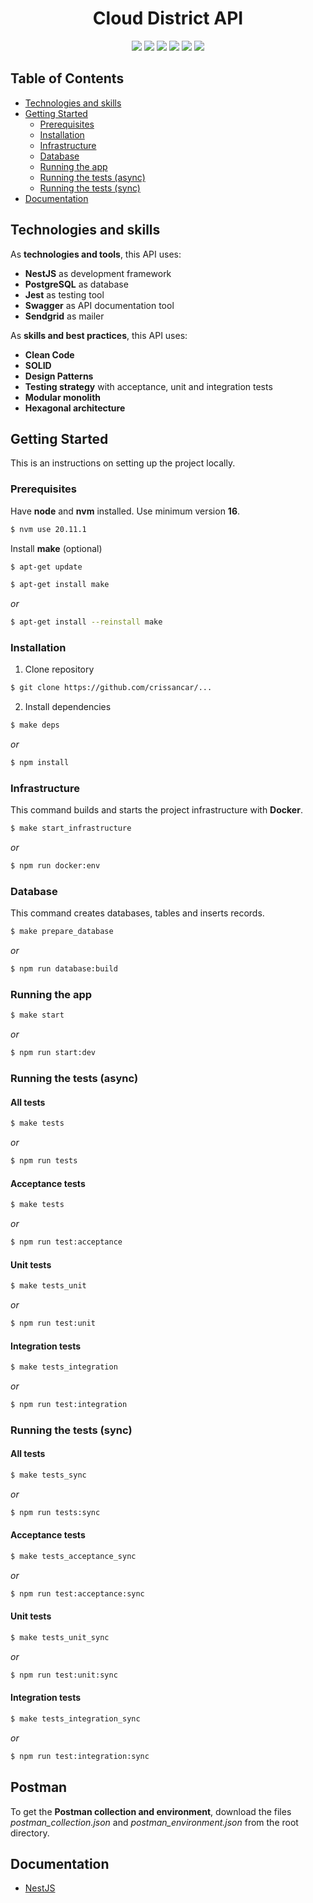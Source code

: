 <div align="center">
  <h1>Cloud District API</h1>

  <p>
    <img src="https://img.shields.io/badge/node.js-6DA55F?style=for-the-badge&logo=node.js&logoColor=white">
    <img src="https://img.shields.io/badge/typescript-%23007ACC.svg?style=for-the-badge&logo=typescript&logoColor=white">
    <img src="https://img.shields.io/badge/nestjs-%23E0234E.svg?style=for-the-badge&logo=nestjs&logoColor=white">
    <img src="https://img.shields.io/badge/npm-CB3837?style=for-the-badge&logo=npm&logoColor=white">
    <img src="https://img.shields.io/badge/-jest-%23C21325?style=for-the-badge&logo=jest&logoColor=white">
    <img src="https://img.shields.io/badge/-Swagger-%23Clojure?style=for-the-badge&logo=swagger&logoColor=white">
  </p>
</div>

<!-- TABLE OF CONTENTS -->
## Table of Contents

* [Technologies and skills](#technologies-and-skills)
* [Getting Started](#getting-started)
    * [Prerequisites](#prerequisites)
    * [Installation](#installation)
    * [Infrastructure](#infrastructure)
    * [Database](#database)
    * [Running the app](#running-the-app)
    * [Running the tests (async)](#running-the-tests-async)
    * [Running the tests (sync)](#running-the-tests-sync)
* [Documentation](#documentation)

<!-- Technologies -->
## Technologies and skills
As **technologies and tools**, this API uses:
- **NestJS** as development framework
- **PostgreSQL** as database
- **Jest** as testing tool
- **Swagger** as API documentation tool
- **Sendgrid** as mailer

As **skills and best practices**, this API uses:
- **Clean Code**
- **SOLID**
- **Design Patterns**
- **Testing strategy** with acceptance, unit and integration tests
- **Modular monolith**
- **Hexagonal architecture**

<!-- GETTING STARTED -->
## Getting Started

This is an instructions on setting up the project locally.

### Prerequisites
Have **node** and **nvm** installed. Use minimum version **16**.
```bash
$ nvm use 20.11.1
```
Install **make** (optional)
```bash
$ apt-get update
```
```bash
$ apt-get install make
```
_or_
```bash
$ apt-get install --reinstall make
```

### Installation

1. Clone repository
```bash
$ git clone https://github.com/crissancar/...
```
2. Install dependencies
```bash
$ make deps
```
_or_
```bash
$ npm install
```

### Infrastructure
This command builds and starts the project infrastructure with **Docker**.

```bash
$ make start_infrastructure
```
_or_
```bash
$ npm run docker:env
```

### Database
This command creates databases, tables and inserts records.
```bash
$ make prepare_database
```
_or_
```bash
$ npm run database:build
```

### Running the app
```bash
$ make start
```
_or_
```bash
$ npm run start:dev
```

### Running the tests (async)
#### All tests
```bash
$ make tests
```
_or_
```bash
$ npm run tests
```
#### Acceptance tests
```bash
$ make tests
```
_or_
```bash
$ npm run test:acceptance
```
#### Unit tests
```bash
$ make tests_unit
```
_or_
```bash
$ npm run test:unit
```
#### Integration tests
```bash
$ make tests_integration
```
_or_
```bash
$ npm run test:integration
```

### Running the tests (sync)
#### All tests
```bash
$ make tests_sync
```
_or_
```bash
$ npm run tests:sync
```
#### Acceptance tests
```bash
$ make tests_acceptance_sync
```
_or_
```bash
$ npm run test:acceptance:sync
```
#### Unit tests
```bash
$ make tests_unit_sync
```
_or_
```bash
$ npm run test:unit:sync
```
#### Integration tests
```bash
$ make tests_integration_sync
```
_or_
```bash
$ npm run test:integration:sync
```

<!-- POSTMAN -->
## Postman
To get the **Postman collection and environment**, download the files *postman_collection.json* and *postman_environment.json* from the root directory.

<!-- DOCUMENTATION -->
## Documentation
-  [NestJS](https://docs.nestjs.com/)
